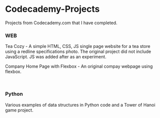 # Codecademy-Projects
Projects from Codecademy.com that I have completed.

<h3>WEB</h3>
  <p>Tea Cozy - A simple HTML, CSS, JS single page website for a tea store using a redline specifications photo.  
    The original project did not include JavaScript.  JS was added after as an experiment.</p>
    
  <p>Company Home Page with Flexbox - An original compay webpage using flexbox.</p>
    
  
    
    
<br>
<h3>Python</h3>
  <p>Various examples of data structures in Python code and a Tower of Hanoi game project.</p>
  
  
  
